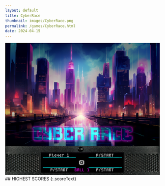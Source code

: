 ```yaml
---
layout: default
title: CyberRace
thumbnail: images/CyberRace.png
permalink: /games/CyberRace.html
date: 2024-04-15
---
```


<img src="../images/CyberRace.png" class="gameThumbnail img-fluid mx-auto align-middle">
## HIGHEST SCORES
{:.scoreText}

